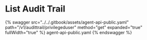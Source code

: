# List Audit Trail

{% swagger src="../../.gitbook/assets/agent-api-public.yaml" path="/v1/audittrail/privilegeduser" method="get" expanded="true" fullWidth="true" %} agent-api-public.yaml {% endswagger %}
